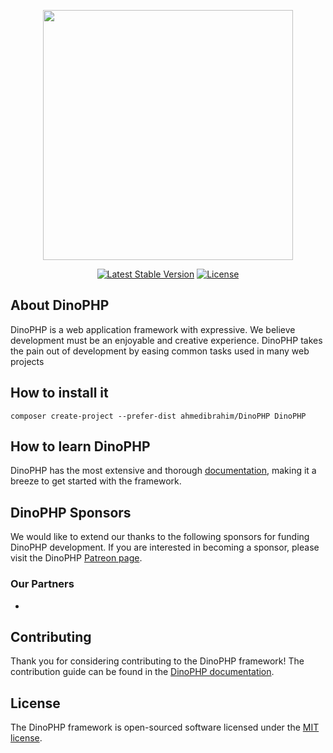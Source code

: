 <p align="center"><a href="https://DinoPHP.com" rel="nofollow"><img src="https://user-images.githubusercontent.com/32125808/126076617-b482ce18-b98e-4851-b90b-a770ff6119e8.png" width="400" style="max-width:100%;"></a></p>

<p align="center">
<a href="https://packagist.org/packages/ahmed-ibrahim/DinoPHP"><img src="https://img.shields.io/static/v1?label=packagist&message=1.0.2&color=default" alt="Latest Stable Version"></a>
<a href="https://packagist.org/packages/laravel/framework"><img src="https://img.shields.io/static/v1?label=license&message=MIT&color=green" alt="License"></a>
</p>

## About DinoPHP
DinoPHP is a web application framework with expressive. We believe development must be an enjoyable and creative experience. DinoPHP takes the pain out of development by easing common tasks used in many web projects

## How to install it
``
composer create-project --prefer-dist ahmedibrahim/DinoPHP DinoPHP
``
## How to learn DinoPHP
DinoPHP has the most extensive and thorough [documentation](https://DinoPHP.com/docs), making it a breeze to get started with the framework.

## DinoPHP Sponsors
We would like to extend our thanks to the following sponsors for funding DinoPHP development. If you are interested in becoming a sponsor, please visit the DinoPHP [Patreon page](https://patreon.com/DinoPHP).

### Our Partners

-

## Contributing
Thank you for considering contributing to the DinoPHP framework! The contribution guide can be found in the [DinoPHP documentation](https://DinoPHP.com/docs/contribution).

## License
The DinoPHP framework is open-sourced software licensed under the [MIT license](https://opensource.org/licenses/MIT).
